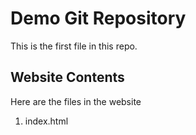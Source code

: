 # Demo Git Repository

This is the first file in this repo.

## Website Contents

Here are the files in the website

1. index.html


